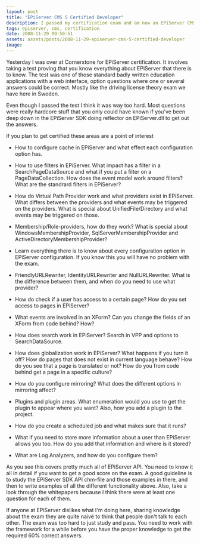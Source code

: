 ```yaml
---
layout: post
title: "EPiServer CMS 5 Certified Developer"
description: I passed my certification exam and am now an EPiServer CMS 5 certified developer.
tags: episerver, cms, certification
date: 2008-11-29 09:50:51
assets: assets/posts/2008-11-29-episerver-cms-5-certified-developer
image: 
---
```


Yesterday I was over at Cornerstone for EPiServer certification. It involves taking a test proving that you know everything about EPiServer that there is to know. The test was one of those standard badly written education applications with a web interface, option questions where one or several answers could be correct. Mostly like the driving license theory exam we have here in Sweden.

Even though I passed the test I think it was way too hard. Most questions were really hardcore stuff that you only could have known if you've been deep down in the EPiServer SDK doing reflector on EPiServer.dll to get out the answers.

If you plan to get certified these areas are a point of interest

* How to configure cache in EPiServer and what effect each configuration option has.

* How to use filters in EPiServer. What impact has a filter in a SearchPageDataSource and what if you put a filter on a PageDataCollection. How does the event model work around filters? What are the standrard filters in EPiServer?

* How do Virtual Path Provider work and what providers exist in EPiServer. What differs between the providers and what events may be triggered on the providers. What is special about UnifiedFile/Directory and what events may be triggered on those.

* Membership/Role-providers, how do they work? What is special about WindowsMembershipProvider, SqlServerMembershipProvider and ActiveDirectoryMembershipProvider?

* Learn everything there is to know about every configuration option in EPiServer configuration. If you know this you will have no problem with the exam.

* FriendlyURLRewriter, IdentityURLRewriter and NullURLRewriter. What is the difference between them, and when do you need to use what provider?

* How do check if a user has access to a certain page? How do you set access to pages in EPiServer?

* What events are involved in an XForm? Can you change the fields of an XForm from code behind? How?

* How does search work in EPiServer? Search in VPP and options to SearchDataSource.

* How does globalization work in EPiServer? What happens if you turn it off? How do pages that does not exist in current language behave? How do you see that a page is translated or not? How do you from code behind get a page in a specific culture?

* How do you configure mirroring? What does the different options in mirroring affect?

* Plugins and plugin areas. What enumeration would you use to get the plugin to appear where you want? Also, how you add a plugin to the project.

* How do you create a scheduled job and what makes sure that it runs?

* What if you need to store more information about a user than EPiServer allows you too. How do you add that information and where is it stored?

* What are Log Analyzers, and how do you configure them?

As you see this covers pretty much all of EPiServer API. You need to know it all in detail if you want to get a good score on the exam. A good guideline is to study the EPiServer SDK API chm-file and those examples in there, and then to write examples of all the different functionality above. Also, take a look through the whitepapers because I think there were at least one question for each of them.

If anyone at EPiServer dislikes what I'm doing here, sharing knowledge about the exam they are quite naivë to think that people don't talk to each other. The exam was too hard to just study and pass. You need to work with the framework for a while before you have the proper knowledge to get the required 60% correct answers.
